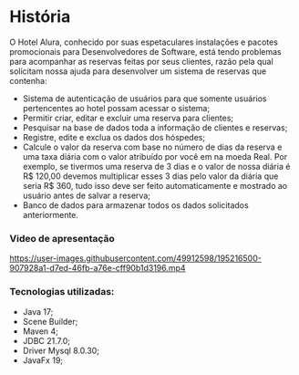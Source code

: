 # História

O Hotel Alura, conhecido por suas espetaculares instalações e pacotes promocionais para Desenvolvedores de Software, está tendo problemas para acompanhar as reservas feitas por seus clientes, razão pela qual solicitam nossa ajuda para desenvolver um sistema de reservas que contenha:

- Sistema de autenticação de usuários para que somente usuários pertencentes ao hotel possam acessar o sistema;
- Permitir criar, editar e excluir uma reserva para clientes;
- Pesquisar na base de dados toda a informação de clientes e reservas;
- Registre, edite e exclua os dados dos hóspedes;
- Calcule o valor da reserva com base no número de dias da reserva e uma taxa diária com o valor atribuído por você em na moeda Real. Por exemplo, se tivermos uma reserva de 3 dias e o valor de nossa diária é R$ 120,00 devemos multiplicar esses 3 dias pelo valor da diária que seria R$ 360, tudo isso deve ser feito automaticamente e mostrado ao usuário antes de salvar a reserva;
- Banco de dados para armazenar todos os dados solicitados anteriormente.

### Video de apresentação
https://user-images.githubusercontent.com/49912598/195216500-907928a1-d7ed-46fb-a76e-cff90b1d3196.mp4

### Tecnologias utilizadas:

- Java 17;
- Scene Builder;
- Maven 4;
- JDBC 21.7.0;
- Driver Mysql 8.0.30;
- JavaFx 19;
